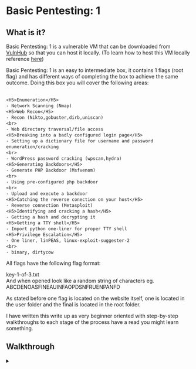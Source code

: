 <H1>Basic Pentesting: 1</H1>
<p></p>
<H2>What is it?</H2>
<p></p>
Basic Pentesting: 1 is a vulnerable VM that can be downloaded from <a href="https://www.vulnhub.com/entry/basic-pentesting-1,216/" rel="nofollow">VulnHub</a> so that you can host it locally. (To learn how to host this VM locally reference <a href="https://github.com/Shadow-Admins/Cyber_Club/tree/main/Starting_Point/VulnHub" rel="nofollow">here</a>)
<p></p>
Basic Pentesting: 1 is an easy to intermediate box, it contains 1 flags (root flag) and has different ways of completing the box to achieve the same outcome. Doing this box you will cover the following areas:
<p></p>

```

<H5>Enumeration</H5>
- Network Scanning (Nmap)
<H5>Web Recon</H5>
- Recon (Nikto,gobuster,dirb,uniscan)
<br>
- Web directory traversal/file access
<H5>Breaking into a badly configured login page</H5>
- Setting up a dictionary file for username and password enumeration/cracking
<br>
- WordPress password cracking (wpscan,hydra)
<H5>Generating Backdoors</H5>
- Generate PHP Backdoor (Msfvenom)
<br>
- Using pre-configured php backdoor
<br>
- Upload and execute a backdoor
<H5>Catching the reverse conection on your host</H5>
- Reverse connection (Metasploit)
<H5>Identifying and cracking a hash</H5>
- Getting a hash and decrypting it
<H5>Getting a TTY shell</H5>
- Import python one-liner for proper TTY shell
<H5>Privilege Escalation</H5>
- One liner, linPEAS, linux-exploit-suggester-2
<br>
- binary, dirtycow

```


<p></p>
All flags have the following flag format:
<p></p>
key-1-of-3.txt
<br>
And when opened look like a random string of characters eg. ABCDENOASFINEAUINFAOPDSNFRUENPANFD
<p></p>
As stated before one flag is located on the website itself, one is located in the user folder and the final is located in the root folder.
<p></p>
I have written this write up as very beginner oriented with step-by-step walkthroughs to each stage of the process have a read you might learn something.
<p></p>
<H2>Walkthrough</H2>
<p></p>
<details>
    <summary></summary>
<p></p>
The first thing we need to do is identify the target VM on our network, (this is the mothod if you followed my guide for hosting the VM <a href="https://github.com/Shadow-Admins/Cyber_Club/tree/main/Starting_Point/VulnHub" rel="nofollow">here</a>)
<p></p>
In order to do that we need to identify what our Attacking VMs network adapter. By using the following command:
<p></p>

```
sudo ifconfig
```

<p></p>
Which outputs:
<p></p>

```
❯ sudo ifconfig
eth0: flags=4163<UP,BROADCAST,RUNNING,MULTICAST>  mtu 1500
        inet 192.168.191.129  netmask 255.255.255.0  broadcast 192.168.191.255
        inet6 fe80::11ec:b5d:f22:834f  prefixlen 64  scopeid 0x20<link>
        ether 00:0c:29:df:18:d9  txqueuelen 1000  (Ethernet)
        RX packets 27524  bytes 26521537 (25.2 MiB)
        RX errors 0  dropped 0  overruns 0  frame 0
        TX packets 17283  bytes 2658776 (2.5 MiB)
        TX errors 0  dropped 0 overruns 0  carrier 0  collisions 0

eth1: flags=4163<UP,BROADCAST,RUNNING,MULTICAST>  mtu 1500
        inet 192.168.125.134  netmask 255.255.255.0  broadcast 192.168.125.255
        inet6 fe80::744b:c7cf:2382:75d3  prefixlen 64  scopeid 0x20<link>
        ether 00:0c:29:df:18:e3  txqueuelen 1000  (Ethernet)
        RX packets 136  bytes 16130 (15.7 KiB)
        RX errors 0  dropped 0  overruns 0  frame 0
        TX packets 115  bytes 9578 (9.3 KiB)
        TX errors 0  dropped 0 overruns 0  carrier 0  collisions 0

lo: flags=73<UP,LOOPBACK,RUNNING>  mtu 65536
        inet 127.0.0.1  netmask 255.0.0.0
        inet6 ::1  prefixlen 128  scopeid 0x10<host>
        loop  txqueuelen 1000  (Local Loopback)
        RX packets 43920  bytes 8862323 (8.4 MiB)
        RX errors 0  dropped 0  overruns 0  frame 0
        TX packets 43920  bytes 8862323 (8.4 MiB)
        TX errors 0  dropped 0 overruns 0  carrier 0  collisions 0
```

<p></p>
Here we can see the eth1 adapter, this is the adapter we added to the Host-only network. We will use the ip address given to this adapter to discover the Target VM on our network. We will use the following command:
<p></p>

```
nmap -e eth1 -T5 192.168.125.0/24
```

<p></p>
Looking at this command we used the <kbd>-e</kbd> flag to let nmap know which interface we want to use for the scan, the <kbd>-T5</kbd> flag tells nmap to do the fastest scan possible and the network we scanned against was the network we identified when we ran <kbd>ifconfig</kbd>.
<br>
This command returns:
<p></p>

```
❯ nmap -e eth1 -T5 192.168.125.0/24
Starting Nmap 7.91 ( https://nmap.org ) at 2021-07-11 12:40 AEST
Nmap scan report for 192.168.125.134
Host is up (0.048s latency).
Not shown: 999 closed ports
PORT    STATE SERVICE
111/tcp open  rpcbind

Nmap scan report for 192.168.125.135
Host is up (0.048s latency).
Not shown: 997 closed ports
PORT   STATE SERVICE
21/tcp open  ftp
22/tcp open  ssh
80/tcp open  http

Nmap done: 256 IP addresses (2 hosts up) scanned in 19.50 seconds
```

<p></p>
Looking through the results we can identify our own ip address <kbd>192.168.125.134</kbd> and one other ip <kbd>192.168.125.135</kbd> we can therefore determine that the second ip is our target VM. Time for further enumeration with nmap. This time the command will look like this:
<p></p>

```
sudo nmap -e eth1 -A -vvv --script vuln -oN nmap.txt 192.168.125.135
```

<p></p>
For this command, we use the <kbd>-e</kbd> flag to direct nmap to our desired network interface, <kbd>-A</kbd> to run all scripts, <kbd>-vvv</kbd> to give very verbose output, <kbd>--script vuln</kbd> to run the vulnerability script against the machine, this is extremely helpful and does a lot of enumeration for us which we can see in the output, <kbd>-oN nmap.txt</kbd> outputs the scan to a text file se we can refer to it later and finally the ip address we wish to scan.
This command outputs the following:
<p></p>

```
# Nmap 7.91 scan initiated Sun Jul 11 12:44:35 2021 as: nmap -e eth1 -A -vvv --script vuln -oN nmap.txt 192.168.125.135
Nmap scan report for 192.168.125.135
Host is up, received arp-response (0.0045s latency).
Scanned at 2021-07-11 12:44:45 AEST for 458s
Not shown: 997 closed ports
Reason: 997 resets
PORT   STATE SERVICE REASON         VERSION
21/tcp open  ftp     syn-ack ttl 64 ProFTPD 1.3.3c
|_sslv2-drown: 
22/tcp open  ssh     syn-ack ttl 64 OpenSSH 7.2p2 Ubuntu 4ubuntu2.2 (Ubuntu Linux; protocol 2.0)
80/tcp open  http    syn-ack ttl 64 Apache httpd 2.4.18 ((Ubuntu))
|_http-csrf: Couldn't find any CSRF vulnerabilities.
|_http-dombased-xss: Couldn't find any DOM based XSS.
| http-enum: 
|_  /secret/: Potentially interesting folder
|_http-jsonp-detection: Couldn't find any JSONP endpoints.
|_http-litespeed-sourcecode-download: Request with null byte did not work. This web server might not be vulnerable
|_http-server-header: Apache/2.4.18 (Ubuntu)
|_http-stored-xss: Couldn't find any stored XSS vulnerabilities.
|_http-wordpress-users: [Error] Wordpress installation was not found. We couldn't find wp-login.php
MAC Address: 00:0C:29:FB:93:05 (VMware)
Device type: general purpose
Running: Linux 3.X|4.X
OS CPE: cpe:/o:linux:linux_kernel:3 cpe:/o:linux:linux_kernel:4
OS details: Linux 3.2 - 4.9
TCP/IP fingerprint:
OS:SCAN(V=7.91%E=4%D=7/11%OT=21%CT=1%CU=34941%PV=Y%DS=1%DC=D%G=Y%M=000C29%T
OS:M=60EA5CE7%P=x86_64-pc-linux-gnu)SEQ(SP=108%GCD=1%ISR=109%TI=Z%CI=I%II=I
OS:%TS=8)OPS(O1=M5B4ST11NW7%O2=M5B4ST11NW7%O3=M5B4NNT11NW7%O4=M5B4ST11NW7%O
OS:5=M5B4ST11NW7%O6=M5B4ST11)WIN(W1=7120%W2=7120%W3=7120%W4=7120%W5=7120%W6
OS:=7120)ECN(R=Y%DF=Y%T=40%W=7210%O=M5B4NNSNW7%CC=Y%Q=)T1(R=Y%DF=Y%T=40%S=O
OS:%A=S+%F=AS%RD=0%Q=)T2(R=N)T3(R=N)T4(R=Y%DF=Y%T=40%W=0%S=A%A=Z%F=R%O=%RD=
OS:0%Q=)T5(R=Y%DF=Y%T=40%W=0%S=Z%A=S+%F=AR%O=%RD=0%Q=)T6(R=Y%DF=Y%T=40%W=0%
OS:S=A%A=Z%F=R%O=%RD=0%Q=)T7(R=Y%DF=Y%T=40%W=0%S=Z%A=S+%F=AR%O=%RD=0%Q=)U1(
OS:R=Y%DF=N%T=40%IPL=164%UN=0%RIPL=G%RID=G%RIPCK=G%RUCK=G%RUD=G)IE(R=Y%DFI=
OS:N%T=40%CD=S)

Uptime guess: 161.288 days (since Sun Jan 31 06:58:16 2021)
Network Distance: 1 hop
TCP Sequence Prediction: Difficulty=264 (Good luck!)
IP ID Sequence Generation: All zeros
Service Info: OSs: Unix, Linux; CPE: cpe:/o:linux:linux_kernel

TRACEROUTE
HOP RTT     ADDRESS
1   4.52 ms 192.168.125.135

Read data files from: /usr/bin/../share/nmap
OS and Service detection performed. Please report any incorrect results at https://nmap.org/submit/ .
# Nmap done at Sun Jul 11 12:52:23 2021 -- 1 IP address (1 host up) scanned in 468.00 seconds
```

<p></p>
What can we pull from this scan? We can see there are 3 ports open (port 21 running ftp, port 22 running ssh and port 80 running http) We can also see that the vuln script has enumerated a directory for us '/secret/'.
<p></p>
After doing these kinds of boxes a few times you will know that port 22 is rarely a way into the box so for now we will concentrate on the two other ports (21 and 80).
<p></p>
Prior to looking at these individually I will continue enumeration using some different tools. The first will be uniscan (one of my favourite tools).
<p></p>
Uniscan is a tool that comes prepackaged with both Parrot and kali, it has a simple GUI and is easy to use.
<p></p>
<div align="center">
<img src="https://github.com/Shadow-Admins/Cyber_Club/blob/4196fbf8efbffb56164027ae43bc4d0ca5eae580/Starting_Point/VulnHub/MrRobot/images/uniscanreport.png"><br>
</div>
<p></p>






</details>